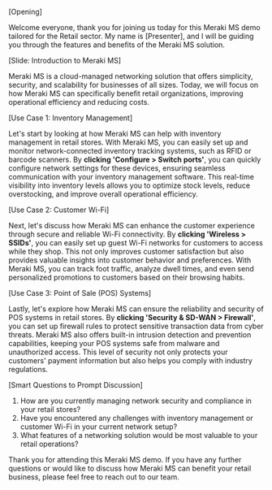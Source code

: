 [Opening]

Welcome everyone, thank you for joining us today for this Meraki MS demo tailored for the Retail sector. My name is [Presenter], and I will be guiding you through the features and benefits of the Meraki MS solution.

[Slide: Introduction to Meraki MS]

Meraki MS is a cloud-managed networking solution that offers simplicity, security, and scalability for businesses of all sizes. Today, we will focus on how Meraki MS can specifically benefit retail organizations, improving operational efficiency and reducing costs.

[Use Case 1: Inventory Management]

Let's start by looking at how Meraki MS can help with inventory management in retail stores. With Meraki MS, you can easily set up and monitor network-connected inventory tracking systems, such as RFID or barcode scanners. By **clicking 'Configure > Switch ports'**, you can quickly configure network settings for these devices, ensuring seamless communication with your inventory management software. This real-time visibility into inventory levels allows you to optimize stock levels, reduce overstocking, and improve overall operational efficiency.

[Use Case 2: Customer Wi-Fi]

Next, let's discuss how Meraki MS can enhance the customer experience through secure and reliable Wi-Fi connectivity. By **clicking 'Wireless > SSIDs'**, you can easily set up guest Wi-Fi networks for customers to access while they shop. This not only improves customer satisfaction but also provides valuable insights into customer behavior and preferences. With Meraki MS, you can track foot traffic, analyze dwell times, and even send personalized promotions to customers based on their browsing habits.

[Use Case 3: Point of Sale (POS) Systems]

Lastly, let's explore how Meraki MS can ensure the reliability and security of POS systems in retail stores. By **clicking 'Security & SD-WAN > Firewall'**, you can set up firewall rules to protect sensitive transaction data from cyber threats. Meraki MS also offers built-in intrusion detection and prevention capabilities, keeping your POS systems safe from malware and unauthorized access. This level of security not only protects your customers' payment information but also helps you comply with industry regulations.

[Smart Questions to Prompt Discussion]

1. How are you currently managing network security and compliance in your retail stores?
2. Have you encountered any challenges with inventory management or customer Wi-Fi in your current network setup?
3. What features of a networking solution would be most valuable to your retail operations?

Thank you for attending this Meraki MS demo. If you have any further questions or would like to discuss how Meraki MS can benefit your retail business, please feel free to reach out to our team.